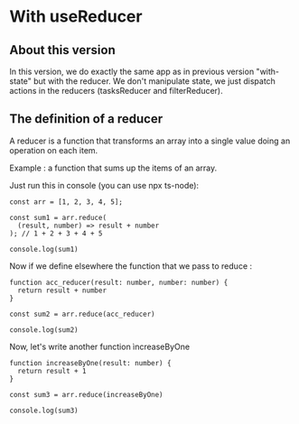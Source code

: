 # With useReducer

## About this version

In this version, we do exactly the same app as in previous version "with-state"
but with the reducer. We don't manipulate state, we just dispatch actions in the reducers (tasksReducer and filterReducer).

## The definition of a reducer

A reducer is a function that transforms an array into a single value doing an operation on each item.

Example : a function that sums up the items of an array.

Just run this in console (you can use npx ts-node):

```
const arr = [1, 2, 3, 4, 5];

const sum1 = arr.reduce(
  (result, number) => result + number
); // 1 + 2 + 3 + 4 + 5

console.log(sum1)
```

Now if we define elsewhere the function that we pass to reduce :

```
function acc_reducer(result: number, number: number) {
  return result + number
}

const sum2 = arr.reduce(acc_reducer)

console.log(sum2)
```

Now, let's write another function ìncreaseByOne

```
function increaseByOne(result: number) {
  return result + 1
}

const sum3 = arr.reduce(increaseByOne)

console.log(sum3)
```
